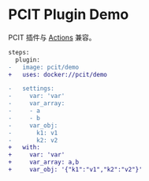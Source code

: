 # PCIT Plugin Demo

PCIT 插件与 [Actions](https://github.com/actions) 兼容。

```diff
steps:
  plugin:
-   image: pcit/demo
+   uses: docker://pcit/demo

-   settings:
-     var: 'var'
-     var_array:
-     - a
-     - b
-     var_obj:
-       k1: v1
-       k2: v2
+   with:
+     var: 'var'
+     var_array: a,b
+     var_obj: '{"k1":"v1","k2":"v2"}'
```
